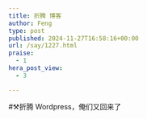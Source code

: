 ```yaml
---
title: 折腾 博客
author: Feng
type: post
published: 2024-11-27T16:58:16+00:00
url: /say/1227.html
praise:
  - 1
hera_post_view:
  - 3

---
```

#⚒️折腾 Wordpress，俺们又回来了